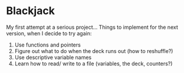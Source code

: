 Blackjack
=========

My first attempt at a serious project... Things to implement for the next version, when I decide to try again:
1. Use functions and pointers
2. Figure out what to do when the deck runs out (how to reshuffle?)
3. Use descriptive variable names
4. Learn how to read/ write to a file (variables, the deck, counters?)
